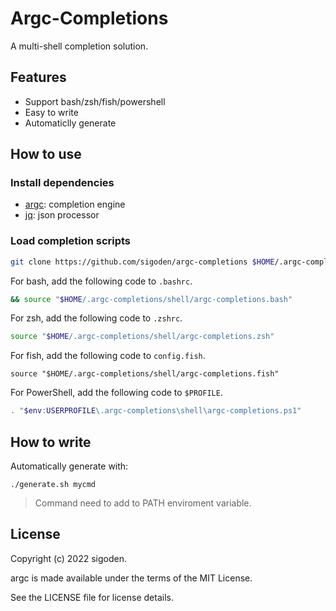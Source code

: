 # Argc-Completions

A multi-shell completion solution.

## Features

- Support bash/zsh/fish/powershell
- Easy to write
- Automaticlly generate

## How to use

### Install dependencies

- [argc](https://github.com/sigoden/argc): completion engine
- [jq](https://github.com/stedolan/jq): json processor

### Load completion scripts

```sh
git clone https://github.com/sigoden/argc-completions $HOME/.argc-completions
```

For bash, add the following code to `.bashrc`.
```sh
&& source "$HOME/.argc-completions/shell/argc-completions.bash" 
```

For zsh, add the following code to `.zshrc`.
```sh
source "$HOME/.argc-completions/shell/argc-completions.zsh" 
```

For fish, add the following code to `config.fish`.
```fish
source "$HOME/.argc-completions/shell/argc-completions.fish" 
```

For PowerShell, add the following code to `$PROFILE`.

```ps1
. "$env:USERPROFILE\.argc-completions\shell\argc-completions.ps1"
```

## How to write

Automatically generate with:

```
./generate.sh mycmd
```

> Command need to add to PATH enviroment variable.

## License

Copyright (c) 2022 sigoden.

argc is made available under the terms of the MIT License. 

See the LICENSE file for license details.